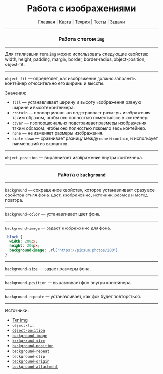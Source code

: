 <div align="center">

# Работа с изображениями

[Главная](https://github.com/dollaween/junior-roadmap/)
|
[Карта](/roadmap/README.md)
|
[Теория](/theory/README.md)
|
[Тесты](/tests/README.md)
|
[Задачи](/tasks/README.md)

</div>

---

<div align="center">

### Работа с тегом `img`

</div>

---

Для стилизации тега `img` можно использовать следующие свойства: width, height, padding, margin, border, border-radius, object-position, object-fit.

---

`object-fit` — определяет, как изображение должно заполнять контейнер относительно его ширины и высоты.

Значения:
* `fill` — устанавливает ширину и высоту изображения равную ширине и высоте контейнера.
* `contain` — пропорционально подстраивает размеры изображения таким образом, чтобы оно полностью поместилось в контейнер.
* `cover` — пропорционально подстраивает размеры изображения таким образом, чтобы оно полностью покрыло весь контейнер.
* `none` — не изменяет размеры изображения.
* `scale-down` — сравнивает разницу между `none` и `contain`, и использует наименьший из вариантов.

---

`object-position` — выравнивает изображение внутри контейнера.

---

<div align="center">

### Работа с `background`

</div>

---

`background` — сокращенное свойство, которое устанавливает сразу все свойства стиля фона: цвет, изображение, источник, размер и метод повтора.

---

`background-color` — устанавливает цвет фона.

---

`background-image` — задает изображение для фона.

```css
.block {
  width: 200px;
  height: 200px;
  background-image: url('https://picsum.photos/200')
}
```

---

`background-size` — задает размеры фона.

---

`background-position` — выравнивает фон внутри контейнера.

---

`background-repeate` — устанавливает, как фон будет повторяться.

---

Источники:
* [Тег img](https://developer.mozilla.org/ru/docs/Web/HTML/Element/img)
* [`object-fit`](https://developer.mozilla.org/ru/docs/Web/CSS/object-fit)
* [`object-position`](https://developer.mozilla.org/ru/docs/Web/CSS/object-position)
* [`background-image`](https://developer.mozilla.org/ru/docs/Web/CSS/background-image)
* [`background-size`](https://developer.mozilla.org/ru/docs/Web/CSS/background-size)
* [`background-position`](https://developer.mozilla.org/ru/docs/Web/CSS/background-position)
* [`background-repeat`](https://developer.mozilla.org/ru/docs/Web/CSS/background-repeat)
* [`background-clip`](https://developer.mozilla.org/ru/docs/Web/CSS/background-clip)
* [`background-origin`](https://developer.mozilla.org/ru/docs/Web/CSS/background-origin)
* [`background-attachment`](https://developer.mozilla.org/ru/docs/Web/CSS/background-attachment)
